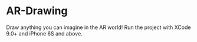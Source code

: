 # AR-Drawing

Draw anything you can imagine in the AR world!
Run the project with XCode 9.0+ and iPhone 6S and above.
